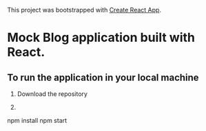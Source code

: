 This project was bootstrapped with [Create React App](https://github.com/facebook/create-react-app).

# Mock Blog application built with React.

## To run the application in your local machine
1. Download the repository
2. ```shell
npm install
npm start
```

